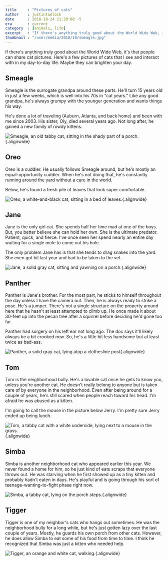 ```yaml
---
title     : "Pictures of cats"
author    : justintadlock
date      : 2018-10-24 11:20:08 -5
era       : current
category  : [animals, life]
excerpt   : "If there's anything truly good about the World Wide Web, it's that people can share cat pictures"
thumbnail : "/user/media/2018/10/smeagle.jpg"
---
```


If there's anything truly good about the World Wide Web, it's that people can share cat pictures.  Here's a few pictures of cats that I see and interact with in my day-to-day life.  Maybe they can brighten your day.

## Smeagle

Smeagle is the surrogate grandpa around these parts.  He'll turn 15 years old in just a few weeks, which is well into his 70s in "cat years."  Like any good grandpa, he's always grumpy with the younger generation and wants things his way.

He's done a lot of traveling (Auburn, Atlanta, and back home) and been with me since 2003.  His sister, Oly, died several years ago.  Not long after, he gained a new family of rowdy kittens.

![Smeagle, an old tabby cat, sitting in the shady part of a porch.](http://justintadlock.com/user/media/2018/10/smeagle.jpg){.alignwide}

## Oreo

Oreo is a cuddler.  He usually follows Smeagle around, but he's mostly an equal-opportunity cuddler.  When he's not doing that, he's constantly running around the yard without a care in the world.

Below, he's found a fresh pile of leaves that look super comfortable.

![Oreo, a white-and-black cat, sitting in a bed of leaves.](http://justintadlock.com/user/media/2018/10/oreo.jpg){.alignwide}

## Jane

Jane is the only girl cat.  She spends half her time mad at one of the boys.  But, you better believe she can hold her own.  She is the ultimate predator.  Patient, quick, and fierce.  I've once seen her spend nearly an entire day waiting for a single mole to come out his hole.

The only problem Jane has is that she tends to drag snakes into the yard. She even got bit last year and had to be taken to the vet.

![Jane, a solid gray cat, sitting and yawning on a porch.](http://justintadlock.com/user/media/2018/10/jane.jpg){.alignwide}

## Panther

Panther is Jane's brother.  For the most part, he sticks to himself throughout the day unless I have the camera out.  Then, he is always ready to strike a pose.  He's a jumper.  There's not a single structure on the property around here that he hasn't at least attempted to climb up.  He once made it about 30-feet up into the pecan tree after a squirrel before deciding he'd gone too far.

Panther had surgery on his left ear not long ago.  The doc says it'll likely always be a bit crooked now.  So, he's a little bit less handsome but at least twice as bad-ass.

![Panther, a solid gray cat, lying atop a clothesline post](http://justintadlock.com/user/media/2018/10/panther.jpg){.alignwide}

## Tom

Tom is the neighborhood bully.  He's a lovable cat once he gets to know you, unless you're another cat.  He doesn't really belong to anyone but is taken care of by everyone in the neighborhood.  Even after being around for a couple of years, he's still scared when people reach toward his head.  I'm afraid he was abused as a kitten.

I'm going to call the mouse in the picture below Jerry.  I'm pretty sure Jerry ended up being lunch.

![Tom, a tabby cat with a white underside, lying next to a mouse in the grass.](http://justintadlock.com/user/media/2018/10/tom.jpg){.alignwide}

## Simba

Simba is another neighborhood cat who appeared earlier this year.  We never found a home for him, so he just kind of eats scraps that everyone throws out.  He was starving when he first showed up as a tiny kitten and probably hadn't eaten in days.  He's playful and is going through his sort of teenage-wanting-to-fight phase right now.

![Simba, a tabby cat, lying on the porch steps.](http://justintadlock.com/user/media/2018/10/simba.jpg){.alignwide}

## Tigger

Tigger is one of my neighbor's cats who hangs out sometimes.  He was the neighborhood bully for a long while, but he's just gotten lazy over the last couple of years.  Mostly, he guards his own porch from other cats.  However, he does allow Simba to eat some of his food from time to time.  I think he recognized that Simba was just a kitten who needed help.

![Tigger, an orange and white cat, walking.](http://justintadlock.com/user/media/2018/10/tigger.jpg){.alignwide}
